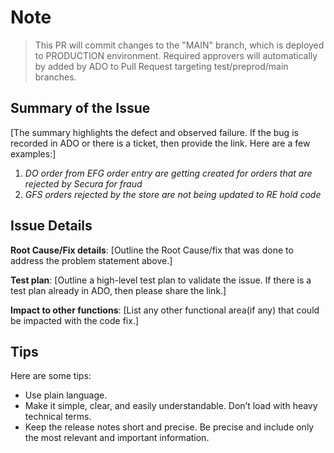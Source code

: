 # Note

> This PR will commit changes to the "MAIN" branch, which is deployed to PRODUCTION environment.
> Required approvers will automatically by added by ADO to Pull Request targeting test/preprod/main branches.

## Summary of the Issue

[The summary highlights the defect and observed failure. If the bug is recorded in ADO or there is a ticket, then provide the link. Here are a few examples:]

1. *DO order from EFG order entry are getting created for orders that are rejected by Secura for fraud*
2. *GFS orders rejected by the store are not being updated to RE hold code*

## Issue Details

**Root Cause/Fix details**: [Outline the Root Cause/fix that was done to address the problem statement above.]

**Test plan**: [Outline a high-level test plan to validate the issue. If there is a test plan already in ADO, then please share the link.]

**Impact to other functions**: [List any other functional area(if any) that could be impacted with the code fix.]

## Tips

Here are some tips:

* Use plain language.
* Make it simple, clear, and easily understandable. Don’t load with heavy technical terms.
* Keep the release notes short and precise. Be precise and include only the most relevant and important information.
